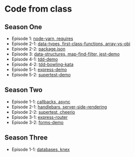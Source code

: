 # Code from class

## Season One
* Episode 1: [node-yarn, requires](S01E01)
* Episode 2-1: [data-types, first-class-functions, array-vs-obj](S01E02-1)
* Episode 2-2: [package.json](S01E02-2)
* Episode 3: [data-structures, map-find-filter, jest-demo](S01E03)
* Episode 4-1: [tdd-demo](S01E04-1)
* Episode 4-2: [tdd-bowling-kata](S01E04-2)
* Episode 5-1: [express-demo](S01E05-1)
* Episode 5-2: [supertest-demo](S01E05-2)

## Season Two
* Episode 1-1: [callbacks, async](S02E01-1)
* Episode 2-1: [handlebars, server-side-rendering](S02E02-1)
* Episode 2-2: [supertest, cheerio](S02E02-2)
* Episode 3-1: [express-router](S02E03-1)
* Episode 3-2: [forms-demo](S02E03-2)

## Season Three
* Episode 1-1: [databases, knex](S03E01-1)
